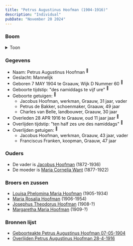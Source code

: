 ```yaml
---
title: "Petrus Augustinus Hoofman (1904-1916)"
description: "Individual"
pubDate: "November 20 2024"
---
```


### Boom
<details><summary>Toon</summary>

![test](https://www.plantuml.com/plantuml/svg/ZP9DQm9138Rlyok2FVGakBjQhOXKYrihM9P-K7gIx6wgWxCpCfb5HFpl7THLeT1w2ycRv9cyyy0EhIiB9NWfzGej5f1YjfnRK-hyqIXZmLdKx4kadLZ8d22JDbDqYAbOkGqKLAHa-P1YHvQCswn8N4pD53B3LW30qDYSxFj2PajDpBrUWLBt-n29dH2taEnNiJXqr2QOcRHa61lpNQ2k0J8yDngDTWXmCuhYLZpqOxVVabI-WrutnNGpIurpYhfzwC3RA86WuzLF5h5SNoXvMIerGvtFCckOK-DfV4lGWa7o2i5zT5Vrx2gOALg9y6Yi9kM3JzIk0Wg3fWUAXwDe5Fq1v57QLwEqOVBnuad24CQbOdS6wNNNbETIp_Tld0w-lAeHxLdYmt5kb9mlt8QKCclFinF7ezNhHuKuGfyJyKcnBxL4jIqXPxq5Wt9UifFwjnjU32SV_tUbNH4thpv5s3cw4bou8Xv8v_xt_W00)
</details>

### Gegevens
- Naam: Petrus Augustinus Hoofman <sup><a href="../s00362/" style="text-decoration:none" title="Geboorteakte Petrus Augustinus Hoofman 07-05-1904">:link:</a></sup>
- Geslacht: Mannelijk
- Geboren 7 MAY 1904 te Graauw, Wijk D Nummer 60 <sup><a href="../s00362/" style="text-decoration:none" title="Geboorteakte Petrus Augustinus Hoofman 07-05-1904">:link:</a></sup>
- Geboorte tijdstip: "des namiddags te vijf ure" <sup><a href="../s00362/" style="text-decoration:none" title="Geboorteakte Petrus Augustinus Hoofman 07-05-1904">:link:</a></sup>
- Geboorte getuigen: <sup><a href="../s00362/" style="text-decoration:none" title="Geboorteakte Petrus Augustinus Hoofman 07-05-1904">:link:</a></sup>
  - Jacobus Hoofman, werkman, Graauw, 31 jaar, vader
  - Petrus de Bakker, schoenmaker, Graauw, 49 jaar
  - Charles van Belle, landbouwer, Graauw, 30 jaar
- Overleden 28 APR 1916 te Graauw, oud 11 jaar jaar <sup><a href="../s00367/" style="text-decoration:none" title="Overlijden Petrus Augustinus Hoofman 28-4-1916">:link:</a></sup>
- Overlijden tijdstip: "ten half zes ure des namiddags" <sup><a href="../s00367/" style="text-decoration:none" title="Overlijden Petrus Augustinus Hoofman 28-4-1916">:link:</a></sup>
- Overlijden getuigen: <sup><a href="../s00367/" style="text-decoration:none" title="Overlijden Petrus Augustinus Hoofman 28-4-1916">:link:</a></sup>
  - Jacobus Hoofman, werkman, Graauw, 43 jaar, vader
  - Franciscus Franken, koopman, Graauw, 47 jaar

### Ouders
- De vader is [Jacobus Hoofman](../i00072/) (1872-1936)
- De moeder is [Maria Cornelia Want](../i00214/) (1877-1922)

### Broers en zussen
- [Louisa Phelomina Maria Hoofman](../i00216/) (1905-1934)
- [Maria Rosalia Hoofman](../i00217/) (1906-1954)
- [Josephus Theodorus Hoofman](../i00218/) (1908-?)
- [Margaretha Maria Hoofman](../i00219/) (1909-?)

### Bronnen lijst
- [Geboorteakte Petrus Augustinus Hoofman 07-05-1904](../s00362/)
- [Overlijden Petrus Augustinus Hoofman 28-4-1916](../s00367/)